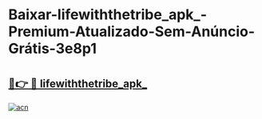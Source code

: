 # Baixar-lifewiththetribe_apk_-Premium-Atualizado-Sem-Anúncio-Grátis-3e8p1

# <h2><a href="https://zqerxa.esa.edu.pl?src=lifewiththetribe_apk_&ref=3e8p1">🔗👉 🔴 lifewiththetribe_apk_</a></h2>

[![acn](https://github.com/user-attachments/assets/0f9c940e-d8b0-45ae-aac7-cd30a18b3e1c)](https://zqerxa.esa.edu.pl?src=lifewiththetribe_apk_&ref=3e8p1)

